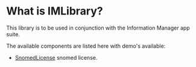 # What is IMLibrary?

This library is to be used in conjunction with the Information Manager app suite.

The available components are listed here with demo's available:

<!-- - [TopBar](/components/top-bar) topbar component. -->
- [SnomedLicense](/components/snomed-license) snomed license.
